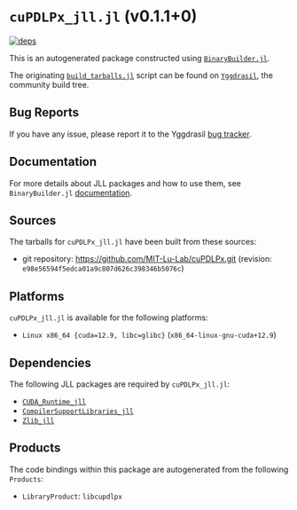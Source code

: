 # `cuPDLPx_jll.jl` (v0.1.1+0)

[![deps](https://juliahub.com/docs/cuPDLPx_jll/deps.svg)](https://juliahub.com/ui/Packages/General/cuPDLPx_jll/)

This is an autogenerated package constructed using [`BinaryBuilder.jl`](https://github.com/JuliaPackaging/BinaryBuilder.jl).

The originating [`build_tarballs.jl`](https://github.com/JuliaPackaging/Yggdrasil/blob/d53fd043f8c9ddd8d361261b39318c8b65e6bd39/C/cuPDLPx/build_tarballs.jl) script can be found on [`Yggdrasil`](https://github.com/JuliaPackaging/Yggdrasil/), the community build tree.

## Bug Reports

If you have any issue, please report it to the Yggdrasil [bug tracker](https://github.com/JuliaPackaging/Yggdrasil/issues).

## Documentation

For more details about JLL packages and how to use them, see `BinaryBuilder.jl` [documentation](https://docs.binarybuilder.org/stable/jll/).

## Sources

The tarballs for `cuPDLPx_jll.jl` have been built from these sources:

* git repository: https://github.com/MIT-Lu-Lab/cuPDLPx.git (revision: `e98e56594f5edca01a9c807d626c398346b5076c`)

## Platforms

`cuPDLPx_jll.jl` is available for the following platforms:

* `Linux x86_64 {cuda=12.9, libc=glibc}` (`x86_64-linux-gnu-cuda+12.9`)

## Dependencies

The following JLL packages are required by `cuPDLPx_jll.jl`:

* [`CUDA_Runtime_jll`](https://github.com/JuliaBinaryWrappers/CUDA_Runtime_jll.jl)
* [`CompilerSupportLibraries_jll`](https://github.com/JuliaBinaryWrappers/CompilerSupportLibraries_jll.jl)
* [`Zlib_jll`](https://github.com/JuliaBinaryWrappers/Zlib_jll.jl)

## Products

The code bindings within this package are autogenerated from the following `Products`:

* `LibraryProduct`: `libcupdlpx`
